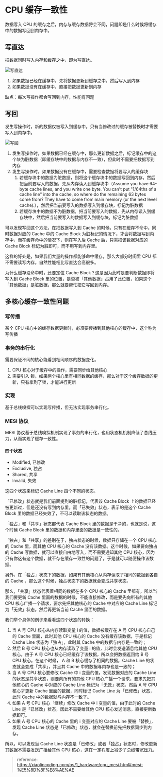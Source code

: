﻿# CPU 缓存一致性

数据写入 CPU 的缓存之后，内存与缓存数据将会不同，问题即是什么时候将缓存中的数据写回到内存中。

## 写直达

把数据同时写入内存和缓存之中，即为写直达。

![写直达](./images/2023-03-25-13-42-10.png)

1. 如果数据已经在缓存中，先将数据更新到缓存之中，然后写入到内存
2. 如果数据没有在缓存中，直接把数据更新到内存

缺点：每次写操作都会写回到内存，性能有问题

## 写回

发生写操作时，新的数据仅被写入到缓存中，只有当修改过的缓存被替换时才需要写入到内存中。

![写回](./images/2023-03-25-13-46-46.png)

1. 发生写操作时，如果数据已经在缓存中，那么更新数据之后，标记缓存中的这个块为脏数据（即缓存块中的数据与内存不一致），但此时不需要把数据写到内存
2. 发生写操作时，如果数据没有在缓存中，需要检查数据将要写入的缓存块
   1. 若缓存块中的数据为脏数据，则将这个缓存块中的数据写回到内存，然后把当前要写入的数据，先从内存读入到缓存块中（Assume you have 64-byte cache lines, and you write one byte. You can't put "1/64ths of a cache line" into the cache, so where do the remaining 63 bytes come from? They have to come from main memory (or the next level cache).），然后把当前要写入的数据写入到缓存块，标记为脏数据
   2. 若缓存块中的数据不为脏数据，把当前要写入的数据，先从内存读入到缓存块中，然后把当前要写入的数据写入到缓存块，标记为脏数据

可以发现写回这个方法，在把数据写入到 Cache 的时候，只有在缓存不命中，同时数据对应的 Cache 中的 Cache Block 为脏标记的情况下，才会将数据写到内存中，而在缓存命中的情况下，则在写入后 Cache 后，只需把该数据对应的 Cache Block 标记为脏即可，而不用写到内存里。

这样的好处是，如果我们大量的操作都能够命中缓存，那么大部分时间里 CPU 都不需要读写内存，自然性能相比写直达会高很多。

为什么缓存没命中时，还要定位 Cache Block？这是因为此时是要判断数据即将写入到 Cache Block 里的位置，是否被「其他数据」占用了此位置，如果这个「其他数据」是脏数据，那么就要帮忙把它写回到内存。

## 多核心缓存一致性问题

### 写传播

某个 CPU 核心中的缓存数据更新时，必须要传播到其他核心的缓存中，这个称为写传播

### 事务的串行化

需要保证不同的核心能看到相同顺序的数据变化。

1. CPU 核心对于缓存中的操作，需要同步给其他核心
2. 需要引入 锁，如果两个核心里有相同数据的缓存，那么对于这个缓存数据的更新，只有拿到了锁，才能进行更新

### 实现

基于总线嗅探可以实现写传播，但无法实现事务串行化。

### MESI 协议

MESI 协议基于总线嗅探机制实现了事务的串行化，也用状态机机制降低了总线压力，从而实现了缓存一致性。

#### 四个状态

- Modified, 已修改
- Exclusive, 独占
- Shared, 共享
- Invalid, 失效

这四个状态来标记 Cache Line 四个不同的状态。

「已修改」状态就是我们前面提到的脏标记，代表该 Cache Block 上的数据已经被更新过，但是还没有写到内存里。而「已失效」状态，表示的是这个 Cache Block 里的数据已经失效了，不可以读取该状态的数据。

「独占」和「共享」状态都代表 Cache Block 里的数据是干净的，也就是说，这个时候 Cache Block 里的数据和内存里面的数据是一致性的。

「独占」和「共享」的差别在于，独占状态的时候，数据只存储在一个 CPU 核心的 Cache 里，而其他 CPU 核心的 Cache 没有该数据。这个时候，如果要向独占的 Cache 写数据，就可以直接自由地写入，而不需要通知其他 CPU 核心，因为只有你这有这个数据，就不存在缓存一致性的问题了，于是就可以随便操作该数据。

另外，在「独占」状态下的数据，如果有其他核心从内存读取了相同的数据到各自的 Cache ，那么这个时候，独占状态下的数据就会变成共享状态。

那么，「共享」状态代表着相同的数据在多个 CPU 核心的 Cache 里都有，所以当我们要更新 Cache 里面的数据的时候，不能直接修改，而是要先向所有的其他 CPU 核心广播一个请求，要求先把其他核心的 Cache 中对应的 Cache Line 标记为「无效」状态，然后再更新当前 Cache 里面的数据。

我们举个具体的例子来看看这四个状态的转换：

1. 当 A 号 CPU 核心从内存读取变量 i 的值，数据被缓存在 A 号 CPU 核心自己的 Cache 里面，此时其他 CPU 核心的 Cache 没有缓存该数据，于是标记 Cache Line 状态为「独占」，此时其 Cache 中的数据与内存是一致的；
2. 然后 B 号 CPU 核心也从内存读取了变量 i 的值，此时会发送消息给其他 CPU 核心，由于 A 号 CPU 核心已经缓存了该数据，所以会把数据返回给 B 号 CPU 核心。在这个时候， A 和 B 核心缓存了相同的数据，Cache Line 的状态就会变成「共享」，并且其 Cache 中的数据与内存也是一致的；
3. 当 A 号 CPU 核心要修改 Cache 中 i 变量的值，发现数据对应的 Cache Line 的状态是共享状态，则要向所有的其他 CPU 核心广播一个请求，要求先把其他核心的 Cache 中对应的 Cache Line 标记为「无效」状态，然后 A 号 CPU 核心才更新 Cache 里面的数据，同时标记 Cache Line 为「已修改」状态，此时 Cache 中的数据就与内存不一致了。
4. 如果 A 号 CPU 核心「继续」修改 Cache 中 i 变量的值，由于此时的 Cache Line 是「已修改」状态，因此不需要给其他 CPU 核心发送消息，直接更新数据即可。
5. 如果 A 号 CPU 核心的 Cache 里的 i 变量对应的 Cache Line 要被「替换」，发现 Cache Line 状态是「已修改」状态，就会在替换前先把数据同步到内存。

所以，可以发现当 Cache Line 状态是「已修改」或者「独占」状态时，修改更新其数据不需要发送广播给其他 CPU 核心，这在一定程度上减少了总线带宽压力。

> reference: <https://xiaolincoding.com/os/1_hardware/cpu_mesi.html#mesi-%E5%8D%8F%E8%AE%AE>
